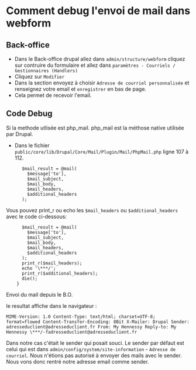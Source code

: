 
# Comment debug l'envoi de mail dans webform

## Back-office

* Dans le Back-office drupal allez dans `admin/structure/webform` cliquez sur contruire du formulaire et allez dans `paramètres - Courriels / Gestionnaires (Handlers)`
* Cliquez sur `Modifier`
* Dans la section envoyez à choisir `Adresse de courriel personnalisée` et renseignez votre email et `enregistrer` en bas de page.
* Cela permet de recevoir l'email.

## Code Debug

Si la methode utlisée est php_mail. php_mail est la méthose native utilisée par Drupal.

* Dans le fichier `public/core/lib/Drupal/Core/Mail/Plugin/Mail/PhpMail.php` ligne 107 à 112.

```
      $mail_result = @mail(
        $message['to'],
        $mail_subject,
        $mail_body,
        $mail_headers,
        $additional_headers
      );
```

Vous pouvez print_r ou echo les `$mail_headers` ou `$additional_headers` avec le code ci-dessous:

```
      $mail_result = @mail(
        $message['to'],
        $mail_subject,
        $mail_body,
        $mail_headers,
        $additional_headers
      );
      print_r($mail_headers);
      echo '\***/';
      print_r($additional_headers);
      die();
    }
```
Envoi du mail depuis le B.O.

le resultat affiche dans le navigateur :

```
MIME-Version: 1.0 Content-Type: text/html; charset=UTF-8; format=flowed Content-Transfer-Encoding: 8Bit X-Mailer: Drupal Sender: adresseduclient@adresseduclient.fr From: My Hennessy Reply-to: My Hennessy \***/-fadresseduclient@adresseduclient.fr
```

Dans notre cas c'était le sender qui posait souci.
Le sender par défaut est celui qui est dans `admin/config/system/site-information` - `Adresse de courriel`.
Nous n'étions pas autorisé à envoyer des mails avec le sender. Nous vons donc rentré notre adresse email comme sender.
